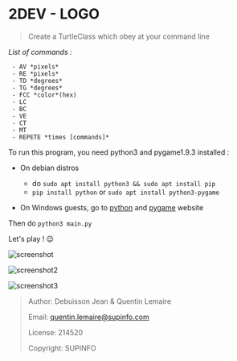 **2DEV - LOGO**
===============

> Create a TurtleClass which obey at your command line

*List of commands :*

     - AV *pixels*
     - RE *pixels*
     - TD *degrees*
     - TG *degrees*
     - FCC *color*(hex)
     - LC
     - BC
     - VE
     - CT
     - MT
     - REPETE *times [commands]*


To run this program, you need python3 and pygame1.9.3 installed :
- On debian distros 
    - do ```sudo apt install python3 && sudo apt install pip```
    - ```pip install python``` or ```sudo apt install python3-pygame```

- On Windows guests, go to [python](https://www.python.org/downloads/release/python-350/) and [pygame](http://www.pygame.org/download.shtml) website

Then do ```python3 main.py```

Let's play ! :wink:

![screenshot](http://lemairepro.fr/t.png)

![screenshot2](http://lemairepro.fr/t2.png)

![screenshot3](http://lemairepro.fr/t3.png)

> Author: Debuisson Jean & Quentin Lemaire
> 
> Email: quentin.lemaire@supinfo.com
> 
> License: 214520
> 
> Copyright: SUPINFO
